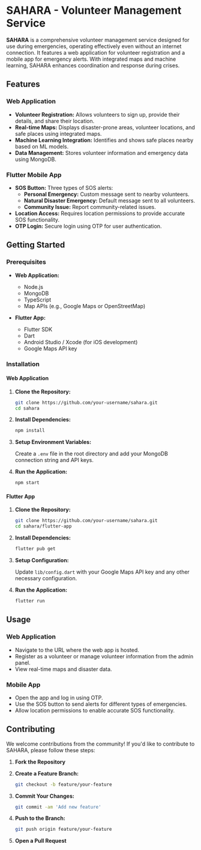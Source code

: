 # SAHARA - Volunteer Management Service

**SAHARA** is a comprehensive volunteer management service designed for use during emergencies, operating effectively even without an internet connection. It features a web application for volunteer registration and a mobile app for emergency alerts. With integrated maps and machine learning, SAHARA enhances coordination and response during crises.

## Features

### Web Application

- **Volunteer Registration:** Allows volunteers to sign up, provide their details, and share their location.
- **Real-time Maps:** Displays disaster-prone areas, volunteer locations, and safe places using integrated maps.
- **Machine Learning Integration:** Identifies and shows safe places nearby based on ML models.
- **Data Management:** Stores volunteer information and emergency data using MongoDB.

### Flutter Mobile App

- **SOS Button:** Three types of SOS alerts:
  - **Personal Emergency:** Custom message sent to nearby volunteers.
  - **Natural Disaster Emergency:** Default message sent to all volunteers.
  - **Community Issue:** Report community-related issues.
- **Location Access:** Requires location permissions to provide accurate SOS functionality.
- **OTP Login:** Secure login using OTP for user authentication.

## Getting Started

### Prerequisites

- **Web Application:**
  - Node.js
  - MongoDB
  - TypeScript
  - Map APIs (e.g., Google Maps or OpenStreetMap)

- **Flutter App:**
  - Flutter SDK
  - Dart
  - Android Studio / Xcode (for iOS development)
  - Google Maps API key

### Installation

#### Web Application

1. **Clone the Repository:**

    ```bash
    git clone https://github.com/your-username/sahara.git
    cd sahara
    ```

2. **Install Dependencies:**

    ```bash
    npm install
    ```

3. **Setup Environment Variables:**
   
   Create a `.env` file in the root directory and add your MongoDB connection string and API keys.

4. **Run the Application:**

    ```bash
    npm start
    ```

#### Flutter App

1. **Clone the Repository:**

    ```bash
    git clone https://github.com/your-username/sahara.git
    cd sahara/flutter-app
    ```

2. **Install Dependencies:**

    ```bash
    flutter pub get
    ```

3. **Setup Configuration:**

   Update `lib/config.dart` with your Google Maps API key and any other necessary configuration.

4. **Run the Application:**

    ```bash
    flutter run
    ```

## Usage

### Web Application

- Navigate to the URL where the web app is hosted.
- Register as a volunteer or manage volunteer information from the admin panel.
- View real-time maps and disaster data.

### Mobile App

- Open the app and log in using OTP.
- Use the SOS button to send alerts for different types of emergencies.
- Allow location permissions to enable accurate SOS functionality.

## Contributing

We welcome contributions from the community! If you'd like to contribute to SAHARA, please follow these steps:

1. **Fork the Repository**
2. **Create a Feature Branch:**

    ```bash
    git checkout -b feature/your-feature
    ```

3. **Commit Your Changes:**

    ```bash
    git commit -am 'Add new feature'
    ```

4. **Push to the Branch:**

    ```bash
    git push origin feature/your-feature
    ```

5. **Open a Pull Request**
